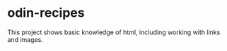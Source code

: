 # odin-recipes

This project shows basic knowledge of html, including working with links and images.